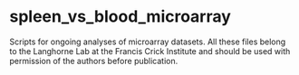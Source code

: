 # spleen_vs_blood_microarray
Scripts for ongoing analyses of microarray datasets.
All these files belong to the Langhorne Lab at the Francis Crick Institute and should be used with permission of the authors before publication. 
